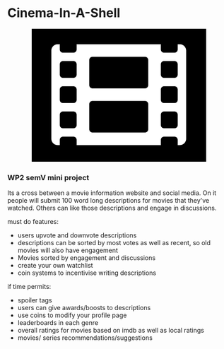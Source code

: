 # Cinema-In-A-Shell

<p align=center>
    <img src="assets/favicon.png">
</p>

### WP2 semV mini project

Its a cross between a movie information website and social media. On it people
will submit 100 word long descriptions for movies that they've watched. Others can like those descriptions and engage in discussions.


must do features:
- users upvote and downvote descriptions
- descriptions can be sorted by most votes as well as recent, so old movies will also have engagement
- Movies sorted by engagement and discussions
- create your own watchlist
- coin systems to incentivise writing descriptions

if time permits:
- spoiler tags
- users can give awards/boosts to descriptions
- use coins to modify your profile page
- leaderboards in each genre
- overall ratings for movies based on imdb as well as local ratings
- movies/ series recommendations/suggestions
